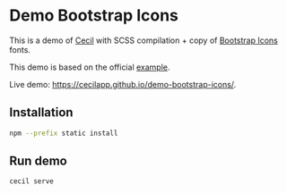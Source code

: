 # Demo Bootstrap Icons

This is a demo of [Cecil](https://cecil/app) with SCSS compilation + copy of [Bootstrap Icons](https://icons.getbootstrap.com) fonts.

This demo is based on the official [example](https://github.com/twbs/examples/tree/main/icons-font).

Live demo: <https://cecilapp.github.io/demo-bootstrap-icons/>.

## Installation

```bash
npm --prefix static install
```

## Run demo

```bash
cecil serve
```
